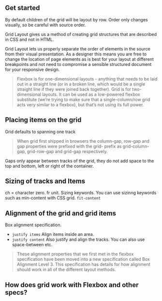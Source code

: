 ## Get started
By default children of the grid will be layout by row.
Order only changes visually, so be careful with source order.

Grid Layout gives us a method of creating grid structures that are described in CSS and not in HTML.

Grid Layout lets us properly separate the order of elements in the source from their visual presentation. As a designer this means you are free to change the location of page elements as is best for your layout at different breakpoints and not need to compromise a sensible structured document for your responsive design.

> Flexbox is for one-dimensional layouts - anything that needs to be laid out in a straight line (or in a broken line, which would be a single straight line if they were joined back together). Grid is for two-dimensional layouts. It can be used as a low-powered flexbox substitute (we’re trying to make sure that a single-column/row grid acts very similar to a flexbox), but that’s not using its full power.

## Placing items on the grid
Grid defaults to spanning one track

>  When grid first shipped in browsers the column-gap, row-gap and gap properties were prefixed with the grid- prefix as grid-column-gap, grid-row-gap and grid-gap respectively.

Gaps only appear between tracks of the grid, they do not add space to the top and bottom, left or right of the container. 

## Sizing of tracks and Items
ch = character zero. fr unit. Sizing keywords.
You can use sizinng keywords such as min-content with CSS grid. `fit-content`

## Alignment of the grid and grid items
Box alignment specification. 
* `justify items` Align items inside an area.
* `justify content` Also justify and align the tracks.
You can also use space-between etc. 

> These alignment properties that we first met in the flexbox specification have been moved into a new specification called Box Alignment Level 3. This specification has details for how alignment should work in all of the different layout methods.

## How does grid work with Flexbox and other specs?


